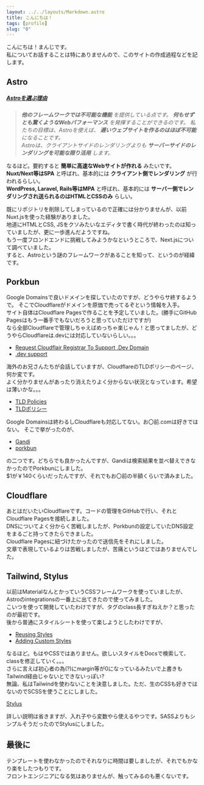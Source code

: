 ```yaml
---
layout: ../../layouts/Markdown.astro
title: こんにちは！
tags: [profile]
slug: "0"
---
```


こんにちは！まんじです。  
私についてお話することは特にありませんので、このサイトの作成過程などを記します。  


## Astro  

##### [Astroを選ぶ理由](https://docs.astro.build/ja/concepts/why-astro/)  
> *__他のフレームワークでは不可能な機能__ を提供している点です。*
*__何もせずとも驚くようなWebパフォーマンス__ を発揮することができるのです。*
*私たちの目標は、Astroを使えば、 __遅いウェブサイトを作るのはほぼ不可能__ になることです。*  
*Astroは、クライアントサイドのレンダリングよりも __サーバーサイドのレンダリングを可能な限り活用__ します。*  

なるほど。要約すると __簡単に高速なWebサイトが作れる__ みたいです。  
__Nuxt/Next等はSPA__ と呼ばれ、基本的には __クライアント側でレンダリング__ が行われるらしい。  
__WordPress, Laravel, Rails等はMPA__ と呼ばれ、基本的には __サーバー側でレンダリングされ送られるのはHTMLとCSSのみ__ らしい。  

既にリポジトリを削除してしまっているので正確には分かりませんが、以前Nuxt.jsを使った経験がありました。  
地道にHTMLとCSS, JSをクソみたいなエディタで書く時代が終わったのは知っていましたが、更に一歩進んだようですね。  
もう一度フロンドエンドに挑戦してみようかなというところで、Next.jsについて調べていました。  
すると、Astroという謎のフレームワークがあることを知って、というのが経緯です。  


## Porkbun  

Google Domainsで良いドメインを探していたのですが、どうやらサ終するようで。 そこでCloudflareがドメインを原価で売ってるぞという情報を入手。  
サイト自体はCloudflare Pagesで作ることを予定していました。(勝手にGitHub Pagesはもう一番手でもないだろうと思っていただけですが)  
なら全部Cloudflareで管理しちゃえばめっちゃ楽じゃん！と思ってましたが、どうやらCloudflareは.devには対応していないらしい。。。  
- [Request Cloudflair Registrar To Support .Dev Domain](https://community.cloudflare.com/t/request-cloudflair-registrar-to-support-dev-domain/330897/6)  
- [.dev support](https://www.reddit.com/r/CloudFlare/comments/sznkea/dev_support/)  

海外のお兄さんたちが会話していますが、CloudflareのTLDポリシーのページ、何か変です。  
よく分かりませんがあったり消えたりよく分からない状況となっています。希望は薄いかな。。。  

- [TLD Policies](https://www.cloudflare.com/en-gb/tld-policies/)  
- [TLDポリシー](https://www.cloudflare.com/ja-jp/tld-policies/)  

Google Domainsは終わるしCloudflareも対応してない。お〇前.comは好きではない。
そこで挙がったのが、
- [Gandi](https://www.gandi.net/ja)  
- [porkbun](https://porkbun.com/)  

の二つです。どちらでも良かったんですが、Gandiは検索結果を並べ替えできなかったのでPorkbunにしました。  
$1が￥140くらいだったんですが、それでもお〇前の半額くらいで済みました。  


## Cloudflare  

あとはだいたいCloudflareです。コードの管理をGitHubで行い、それとCloudflare Pagesを接続しました。  
DNSについてよく分からく苦戦しましたが、Porkbunの設定していたDNS設定をまるごと持ってきたらできました。  
Cloudflare Pagesに紐づけたかったので送信先をそれにしました。  
文章で表現しているよりは苦戦しましたが、苦痛というほどではありませんでした。


## Tailwind, Stylus  

以前はMaterialなんとかっていうCSSフレームワークを使っていましたが、Astroのintegrationsの一番上に出てきたので使ってみました。  
こいつを使って開発していたわけですが、タグのclass長すぎねえか？と思ったのが最初です。  
後から普通にスタイルシートを使って楽しようとしたわけですが、  

- [Reusing Styles](https://tailwindcss.com/docs/reusing-styles)    
- [Adding Custom Styles](https://tailwindcss.com/docs/adding-custom-styles)  

なるほど。もはやCSSではありません。欲しいスタイルをDocsで検索して、classを修正していく。。。  
さらに言えば初心者の為(?)にmargin等が0になっているみたいで上書きもTailwind経由じゃないとできないっぽい?  
無論、私はTailwindを使わないことを決意しました。ただ、生のCSSも好きではないのでSCSSを使うことにしました。

[Stylus](https://stylus-lang.com/)  

詳しい説明は省きますが、入れ子やら変数やら使えるやつです。SASSよりもシンプルそうだったのでStylusにしました。  


## 最後に  

テンプレートを使わなかったのでそれなりに時間は要しましたが、それでもかなり楽をしたつもりです。  
フロントエンジニアになる気はありませんが、触ってみるのも悪くないです。  
